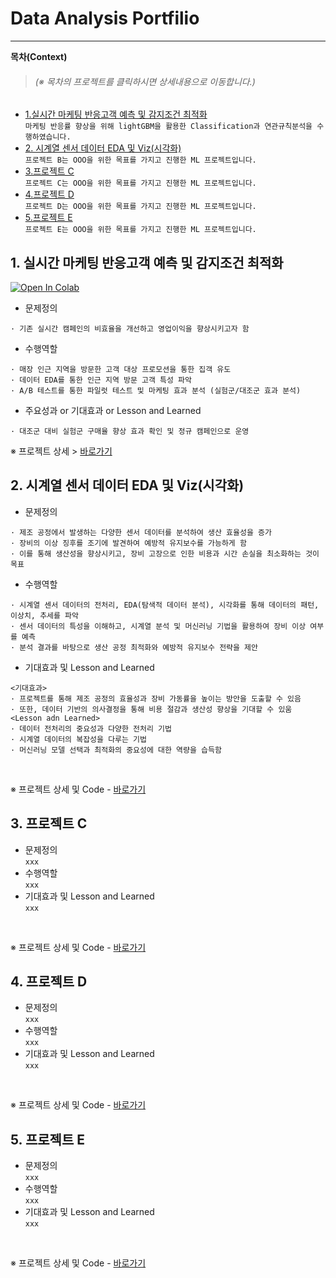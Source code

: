 # Data Analysis Portfilio
----
**목차(Context)**
> <h6>(※ 목차의 프로젝트를 클릭하시면 상세내용으로 이동합니다.)</h6>

* [1.실시간 마케팅 반응고객 예측 및 감지조건 최적화](#1-실시간-마케팅-반응고객-예측-및-감지조건-최적화)  
```마케팅 반응률 향상을 위해 lightGBM을 활용한 Classification과 연관규칙분석을 수행하였습니다.```
* [2. 시계열 센서 데이터 EDA 및 Viz(시각화)](#2-시계열-센서-데이터-EDA-및-Viz시각화)  
```프로젝트 B는 OOO을 위한 목표를 가지고 진행한 ML 프로젝트입니다.```  
* [3.프로젝트 C](#3-프로젝트-c)  
```프로젝트 C는 OOO을 위한 목표를 가지고 진행한 ML 프로젝트입니다.```
* [4.프로젝트 D](#4-프로젝트-d)  
```프로젝트 D는 OOO을 위한 목표를 가지고 진행한 ML 프로젝트입니다.```
* [5.프로젝트 E](#5-프로젝트-e)  
```프로젝트 E는 OOO을 위한 목표를 가지고 진행한 ML 프로젝트입니다.```

## 1. 실시간 마케팅 반응고객 예측 및 감지조건 최적화  
[![Open In Colab](https://colab.research.google.com/assets/colab-badge.svg)](https://colab.research.google.com/github/DAjihwanPark/portfolio/blob/main/%ED%94%84%EB%A1%9C%EC%A0%9D%ED%8A%B8A/02_notebook/S_PJT01_CODE.ipynb)
* 문제정의  
```
· 기존 실시간 캠페인의 비효율을 개선하고 영업이익을 향상시키고자 함
```  
* 수행역할  
```
· 매장 인근 지역을 방문한 고객 대상 프로모션을 통한 집객 유도
· 데이터 EDA를 통한 인근 지역 방문 고객 특성 파악
· A/B 테스트를 통한 파일럿 테스트 및 마케팅 효과 분석 (실험군/대조군 효과 분석)
```
* 주요성과 or 기대효과 or Lesson and Learned  
```
· 대조군 대비 실험군 구매율 향상 효과 확인 및 정규 캠페인으로 운영 
```

※ 프로젝트 상세 > [바로가기](https://github.com/DAjihwanPark/portfolio/tree/main/프로젝트A)  
 

## 2. 시계열 센서 데이터 EDA 및 Viz(시각화)
* 문제정의  
```
· 제조 공정에서 발생하는 다양한 센서 데이터를 분석하여 생산 효율성을 증가
· 장비의 이상 징후를 조기에 발견하여 예방적 유지보수를 가능하게 함
· 이를 통해 생산성을 향상시키고, 장비 고장으로 인한 비용과 시간 손실을 최소화하는 것이 목표
```  
* 수행역할  
```
· 시계열 센서 데이터의 전처리, EDA(탐색적 데이터 분석), 시각화를 통해 데이터의 패턴, 이상치, 추세를 파악
· 센서 데이터의 특성을 이해하고, 시계열 분석 및 머신러닝 기법을 활용하여 장비 이상 여부를 예측
· 분석 결과를 바탕으로 생산 공정 최적화와 예방적 유지보수 전략을 제안
```  
* 기대효과 및 Lesson and Learned  
```
<기대효과>
· 프로젝트를 통해 제조 공정의 효율성과 장비 가동률을 높이는 방안을 도출할 수 있음
· 또한, 데이터 기반의 의사결정을 통해 비용 절감과 생산성 향상을 기대할 수 있움
<Lesson adn Learned>
· 데이터 전처리의 중요성과 다양한 전처리 기법
· 시계열 데이터의 복잡성을 다루는 기법
· 머신러닝 모델 선택과 최적화의 중요성에 대한 역량을 습득함
```
<br>

※ 프로젝트 상세 및 Code - [바로가기](https://github.com/DAjihwanPark/portfolio/tree/main/프로젝트A)

## 3. 프로젝트 C
* 문제정의  
```xxx```  
* 수행역할  
```xxx```  
* 기대효과 및 Lesson and Learned  
```xxx```<br>
<br>

※ 프로젝트 상세 및 Code - [바로가기](https://github.com/DAjihwanPark/portfolio/tree/main/프로젝트A)

## 4. 프로젝트 D
* 문제정의  
```xxx```  
* 수행역할  
```xxx```  
* 기대효과 및 Lesson and Learned  
```xxx```<br>
<br>

※ 프로젝트 상세 및 Code - [바로가기](https://github.com/DAjihwanPark/portfolio/tree/main/프로젝트A)

## 5. 프로젝트 E
* 문제정의  
```xxx```  
* 수행역할  
```xxx```  
* 기대효과 및 Lesson and Learned  
```xxx```<br>
<br>

※ 프로젝트 상세 및 Code - [바로가기](https://github.com/DAjihwanPark/portfolio/tree/main/프로젝트A)


